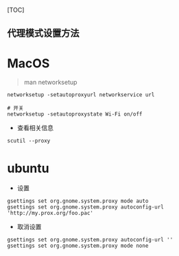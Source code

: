 [TOC]

代理模式设置方法
---
# MacOS
> man networksetup
```
networksetup -setautoproxyurl networkservice url

# 开关
networksetup -setautoproxystate Wi-Fi on/off
```

* 查看相关信息
```
scutil --proxy
```

# ubuntu
* 设置
```
gsettings set org.gnome.system.proxy mode auto
gsettings set org.gnome.system.proxy autoconfig-url 'http://my.prox.org/foo.pac'
```
* 取消设置
```
gsettings set org.gnome.system.proxy autoconfig-url ''
gsettings set org.gnome.system.proxy mode none
```
